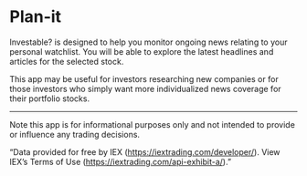 # Plan-it
Investable? is designed to help you monitor ongoing news relating to your personal watchlist. You will be able to explore the latest headlines and articles for the selected stock.

This app may be useful for investors researching new companies or for those investors who simply want more individualized news coverage for their portfolio stocks.

***

Note this app is for informational purposes only and not intended to provide or influence any trading decisions.

“Data provided for free by IEX (https://iextrading.com/developer/). View IEX’s Terms of Use (https://iextrading.com/api-exhibit-a/).”
